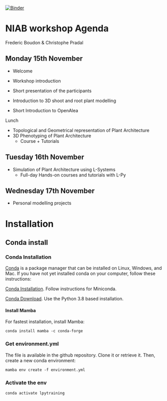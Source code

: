 [![Binder](https://mybinder.org/badge_logo.svg)](https://mybinder.org/v2/gh/openalea-training/niab_workshop/HEAD?labpath=lpytraining)

# NIAB workshop Agenda

Frederic Boudon & Christophe Pradal
## Monday 15th November

 - Welcome
 - Workshop introduction
 - Short presentation of the participants

 - Introduction to 3D shoot and root plant modelling
 - Short Introduction to OpenAlea

Lunch

 - Topological and Geometrical representation of Plant Architecture
 - 3D Phenotyping of Plant Architecture
    - Course + Tutorials

## Tuesday 16th November

 - Simulation of Plant Architecture using L-Systems 
    - Full-day Hands-on courses and tutorials with L-Py

## Wednesday 17th November

 - Personal modelling projects 

# Installation

## Conda install

### Conda Installation

[Conda](https://docs.conda.io) is a package manager that can be installed on Linux, Windows, and Mac.
If you have not yet installed conda on your computer, follow these instructions:

[Conda Installation](https://conda.io/projects/conda/en/latest/user-guide/install/index.html). Follow instructions for Miniconda.

[Conda Download](https://docs.conda.io/en/latest/miniconda.html). Use the Python 3.8 based installation.

#### Install Mamba

For fastest installation, install Mamba:

    conda install mamba -c conda-forge

### Get environment.yml

The file is available in the github repository. Clone it or retrieve it.
Then, create a new conda environment:

    mamba env create -f environment.yml

### Activate the env

    conda activate lpytraining

